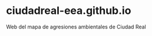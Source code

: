 ciudadreal-eea.github.io
========================

Web del mapa de agresiones ambientales de Ciudad Real
